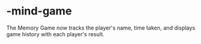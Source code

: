 # -mind-game
The Memory Game now tracks the player's name, time taken, and displays game history with each player's result.
